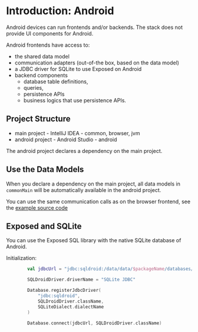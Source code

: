 # Introduction: Android

Android devices can run frontends and/or backends. The stack does not provide
UI components for Android.

Android frontends have access to:

* the shared data model
* communication adapters (out-of-the box, based on the data model)
* a JDBC driver for SQLite to use Exposed on Android
* backend components
    * database table definitions,
    * queries,
    * persistence APIs
    * business logics that use persistence APIs.

## Project Structure

* main project - IntelliJ IDEA - common, browser, jvm
* android project - Android Studio - android

The android project declares a dependency on the main project.

## Use the Data Models

When you declare a dependency on the main project, all data models in
`commonMain` will be automatically available in the android project.

You can use the same communication calls as on the browser frontend,
see the [example source code](../../../../lib/examples/src/jvmMain/kotlin/zakadabar/lib/examples/frontend/Main.kt)

## Exposed and SQLite

You can use the Exposed SQL library with the native SQLite database of Android.

Initialization: 

```kotlin
        val jdbcUrl = "jdbc:sqldroid:/data/data/$packageName/databases/testdb.db"

        SQLDroidDriver.driverName = "SQLite JDBC"

        Database.registerJdbcDriver(
            "jdbc:sqldroid",
            SQLDroidDriver.className,
            SQLiteDialect.dialectName
        )

        Database.connect(jdbcUrl, SQLDroidDriver.className)

```



